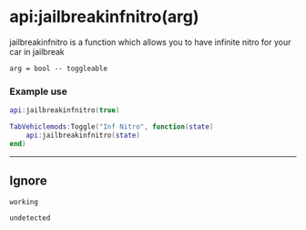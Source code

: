 # api:jailbreakinfnitro(arg)

jailbreakinfnitro is a function which allows you to have infinite nitro for your car in jailbreak
```
arg = bool -- toggleable
```

### Example use
```lua
api:jailbreakinfnitro(true)
```
```lua
TabVehiclemods:Toggle("Inf Nitro", function(state)
    api:jailbreakinfnitro(state)
end)
```

***
## Ignore
```sh-session
working
```
```sh-session
undetected
```  
